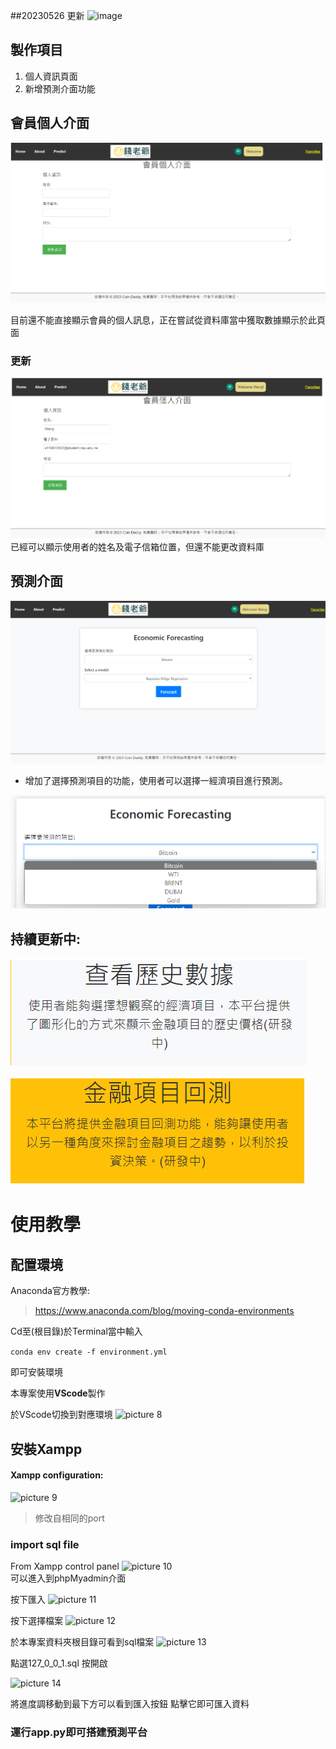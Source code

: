 ##20230526 更新
![image](https://github.com/HongMing0603/EconomicProgramPlatform/assets/82252646/8017c217-dc3d-49e0-8881-7ecef6cb62f6)


## 製作項目
1. 個人資訊頁面
2. 新增預測介面功能

## 會員個人介面
![picture 1](images/22d61e4c0395b99b7954e735aa058971d67bcc4328549d1da5518cc207c09cda.png)  

目前還不能直接顯示會員的個人訊息，正在嘗試從資料庫當中獲取數據顯示於此頁面

### 更新
![picture 7](images/fe6298b96dccb1886bc7007de062ae58aa2d79e5a619582056e8d7d188bf6a20.png)  
已經可以顯示使用者的姓名及電子信箱位置，但還不能更改資料庫

## 預測介面
![picture 3](images/a5f7ef4692962820f1d33767dcb8ea2bcca630e5ff7763269a43a5b1f57af312.png)  

- 增加了選擇預測項目的功能，使用者可以選擇一經濟項目進行預測。

![picture 4](images/f71547af1368d290efe085f3900d730017b44a345e110a33e7bfcb9624757f78.png)  

## 持續更新中:
![picture 5](images/eead81871c1255d6153318d893a7f22ff32bc0f3acd53912e86c419ff4c0b1b3.png)  

![picture 6](images/83d9aaede4f89a1d67ea5aba11e3b638fa037b2bef7b9bafde3d7e436a0ce49e.png)  

# 使用教學
## 配置環境
Anaconda官方教學:
> https://www.anaconda.com/blog/moving-conda-environments

Cd至(根目錄)於Terminal當中輸入

```conda env create -f environment.yml```

即可安裝環境

本專案使用**VScode**製作

於VScode切換到對應環境
![picture 8](images/e70f28a60c691383f1ce8c1fb3c306f4b7f9a59d99e0da293c033faf0f628bd1.png)  

## 安裝Xampp

#### Xampp configuration:
![picture 9](images/943526b8d9c44aa85b36011f5c5d33e44c20ebb121fed4a8f1d29064dc72bc5c.png)  
> 修改自相同的port

### import sql file
From Xampp control panel
![picture 10](images/53a87084028b6e7d3b8ea4f83195d9a751ec9b77db2a77ef69da0ba1a33a71c3.png)  
可以進入到phpMyadmin介面

按下匯入
![picture 11](images/d5479fbad10f57602189483305fbc6f53bcd1dc73f5c0dabc1c4ff103b98efec.png)  

按下選擇檔案
![picture 12](images/d9fb047f0ac2ebaefddd1670b571e9c29cd5e5f783d54e58cd8a7ce151066d83.png)  

於本專案資料夾根目錄可看到sql檔案
![picture 13](images/b37efed6da4a4ccb3401a4751d37cafb76e6c1dea41b3988ab860850168fe3e1.png)  

點選127_0_0_1.sql
按開啟

![picture 14](images/f846732a4c857c9716638e776ec2c879c5896dcc4db8901f459e0e23065fdf63.png)  

將進度調移動到最下方可以看到匯入按鈕
點擊它即可匯入資料

### 運行app.py即可搭建預測平台



